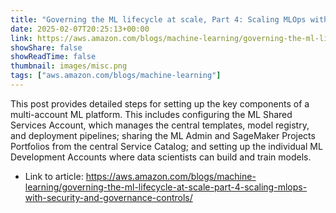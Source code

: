 ```yaml
---
title: "Governing the ML lifecycle at scale, Part 4: Scaling MLOps with security and governance controls"
date: 2025-02-07T20:25:13+00:00
link: https://aws.amazon.com/blogs/machine-learning/governing-the-ml-lifecycle-at-scale-part-4-scaling-mlops-with-security-and-governance-controls/
showShare: false
showReadTime: false
thumbnail: images/misc.png
tags: ["aws.amazon.com/blogs/machine-learning"]
---
```

This post provides detailed steps for setting up the key components of a multi-account ML platform. This includes configuring the ML Shared Services Account, which manages the central templates, model registry, and deployment pipelines; sharing the ML Admin and SageMaker Projects Portfolios from the central Service Catalog; and setting up the individual ML Development Accounts where data scientists can build and train models.

- Link to article: https://aws.amazon.com/blogs/machine-learning/governing-the-ml-lifecycle-at-scale-part-4-scaling-mlops-with-security-and-governance-controls/